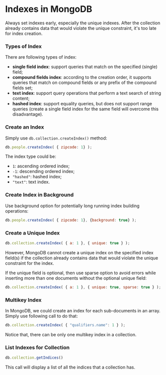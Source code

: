# Indexes in MongoDB

Always set indexes early, especially the unique indexes. After the collection already contains data that would violate the unique constraint, it's too late for index creation.

### Types of Index

There are following types of index:

  * __single field index__: support queries that match on the specified (single) field;
  * __compound fields index__: according to the creation order, it supports queries that match on compound fields or any prefix of the compound fields set;
  * __text index__: support query operations that perform a text search of string content;
  * __hashed index__: support equality queries, but does not support range queries (create a single field index for the same field will overcome this disadvantage).

### Create an Index

Simply use `db.collection.createIndex()` method:

```javascript
db.people.createIndex( { zipcode: 1} );
```

The index type could be:

  * `1`: ascending ordered index;
  * `-1`: descending ordered index;
  * `"hashed"`: hashed index;
  * `"text"`: text index.

### Create Index in Background

Use background option for potentially long running index building operations:

```javascript
db.people.createIndex( { zipcode: 1}, {background: true} );
```

### Create a Unique Index

```javascript
db.collection.createIndex( { a: 1 }, { unique: true } );
```

However, MongoDB cannot create a unique index on the specified index field(s) if the collection already contains data that would violate the unique constraint for the index.

If the unique field is optional, then use sparse option to avoid errors while inserting more than one documents without the optional unique field:

```javascript
db.collection.createIndex( { a: 1 }, { unique: true, sparse: true } );
```

### Multikey Index

In MongoDB, we could create an index for each sub-documents in an array. Simply use following call to do that:

```javascript
db.collection.createIndex( { "qualifiers.name": 1 } );
```

Notice that, there can be only one multikey index in a collection.

### List Indexes for Collection

```javascript
db.collection.getIndices()
```

This call will display a list of all the indices that a collection has.
